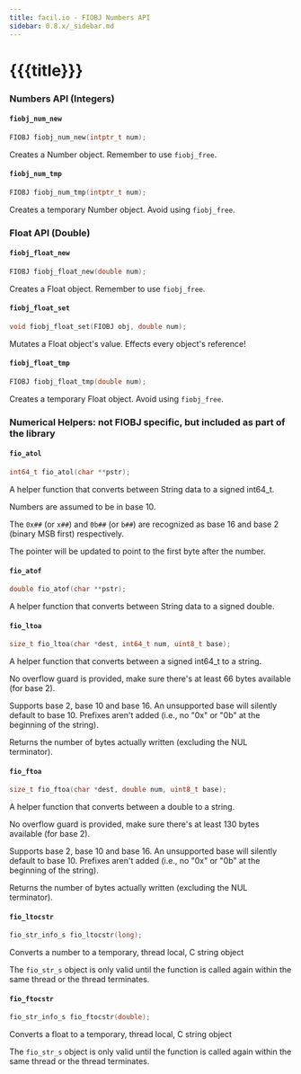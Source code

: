 ```yaml
---
title: facil.io - FIOBJ Numbers API
sidebar: 0.8.x/_sidebar.md
---
```

# {{{title}}}

### Numbers API (Integers)

#### `fiobj_num_new`

```c
FIOBJ fiobj_num_new(intptr_t num);
```

Creates a Number object. Remember to use `fiobj_free`.

#### `fiobj_num_tmp`

```c
FIOBJ fiobj_num_tmp(intptr_t num);
```

Creates a temporary Number object. Avoid using `fiobj_free`.

### Float API (Double)

#### `fiobj_float_new`

```c
FIOBJ fiobj_float_new(double num);
```

Creates a Float object. Remember to use `fiobj_free`. 

#### `fiobj_float_set`

```c
void fiobj_float_set(FIOBJ obj, double num);
```

Mutates a Float object's value. Effects every object's reference! 

#### `fiobj_float_tmp`

```c
FIOBJ fiobj_float_tmp(double num);
```

Creates a temporary Float object. Avoid using `fiobj_free`.

### Numerical Helpers: not FIOBJ specific, but included as part of the library

#### `fio_atol`

```c
int64_t fio_atol(char **pstr);
```

A helper function that converts between String data to a signed int64_t.

Numbers are assumed to be in base 10.

The `0x##` (or `x##`) and `0b##` (or `b##`) are recognized as base 16 and
base 2 (binary MSB first) respectively.

The pointer will be updated to point to the first byte after the number.

#### `fio_atof`

```c
double fio_atof(char **pstr);
```

A helper function that converts between String data to a signed double.

#### `fio_ltoa`

```c
size_t fio_ltoa(char *dest, int64_t num, uint8_t base);
```

A helper function that converts between a signed int64_t to a string.

No overflow guard is provided, make sure there's at least 66 bytes available
(for base 2).

Supports base 2, base 10 and base 16. An unsupported base will silently
default to base 10. Prefixes aren't added (i.e., no "0x" or "0b" at the
beginning of the string).

Returns the number of bytes actually written (excluding the NUL terminator).

#### `fio_ftoa`

```c
size_t fio_ftoa(char *dest, double num, uint8_t base);
```

A helper function that converts between a double to a string.

No overflow guard is provided, make sure there's at least 130 bytes available
(for base 2).

Supports base 2, base 10 and base 16. An unsupported base will silently
default to base 10. Prefixes aren't added (i.e., no "0x" or "0b" at the
beginning of the string).

Returns the number of bytes actually written (excluding the NUL terminator).

#### `fio_ltocstr`

```c
fio_str_info_s fio_ltocstr(long);
```

Converts a number to a temporary, thread local, C string object

The `fio_str_s` object is only valid until the function is called again within the same thread or the thread terminates.

#### `fio_ftocstr`

```c
fio_str_info_s fio_ftocstr(double);
```
Converts a float to a temporary, thread local, C string object

The `fio_str_s` object is only valid until the function is called again within the same thread or the thread terminates.

